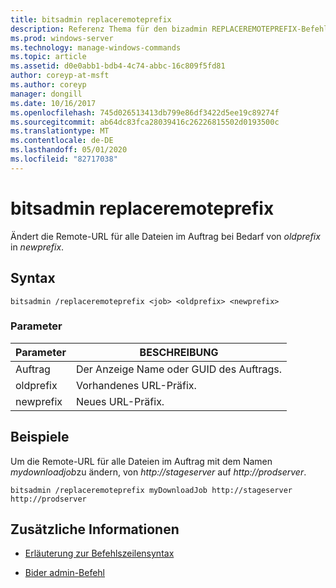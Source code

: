 ```yaml
---
title: bitsadmin replaceremoteprefix
description: Referenz Thema für den bizadmin REPLACEREMOTEPREFIX-Befehl, der die Remote-URL für alle Dateien im Auftrag von *oldprefix* in *newprefix*ändert, je nach Bedarf.
ms.prod: windows-server
ms.technology: manage-windows-commands
ms.topic: article
ms.assetid: d0e0abb1-bdb4-4c74-abbc-16c809f5fd81
author: coreyp-at-msft
ms.author: coreyp
manager: dongill
ms.date: 10/16/2017
ms.openlocfilehash: 745d026513413db799e86df3422d5ee19c89274f
ms.sourcegitcommit: ab64dc83fca28039416c26226815502d0193500c
ms.translationtype: MT
ms.contentlocale: de-DE
ms.lasthandoff: 05/01/2020
ms.locfileid: "82717038"
---
```

# <a name="bitsadmin-replaceremoteprefix"></a>bitsadmin replaceremoteprefix

Ändert die Remote-URL für alle Dateien im Auftrag bei Bedarf von *oldprefix* in *newprefix*.

## <a name="syntax"></a>Syntax

```
bitsadmin /replaceremoteprefix <job> <oldprefix> <newprefix>
```

### <a name="parameters"></a>Parameter

| Parameter | BESCHREIBUNG |
| -------------- | -------------- |
| Auftrag | Der Anzeige Name oder GUID des Auftrags. |
| oldprefix | Vorhandenes URL-Präfix. |
| newprefix | Neues URL-Präfix. |

## <a name="examples"></a>Beispiele

Um die Remote-URL für alle Dateien im Auftrag mit dem Namen *mydownloadjob*zu ändern, von *http://stageserver* auf *http://prodserver*.

```
bitsadmin /replaceremoteprefix myDownloadJob http://stageserver http://prodserver
```

## <a name="additional-information"></a>Zusätzliche Informationen

- [Erläuterung zur Befehlszeilensyntax](command-line-syntax-key.md)

- [Bider admin-Befehl](bitsadmin.md)
